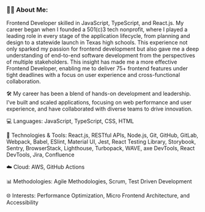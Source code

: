 ### 👨‍💻 About Me: 
Frontend Developer skilled in JavaScript, TypeScript, and React.js. My career began when I founded a 501(c)3 tech nonprofit, where I played a leading role in every stage of the application lifecycle, from planning and design to a statewide launch in Texas high schools. This experience not only sparked my passion for frontend development but also gave me a deep understanding of end-to-end software development from the perspectives of multiple stakeholders. This insight has made me a more effective Frontend Developer, enabling me to deliver 75+ frontend features under tight deadlines with a focus on user experience and cross-functional collaboration. 

🛠️ My career has been a blend of hands-on development and leadership. I’ve built and scaled applications, focusing on web performance and user experience, and have collaborated with diverse teams to drive innovation.

💻 Languages: JavaScript, TypeScript, CSS, HTML

🔧 Technologies & Tools: React.js, RESTful APIs, Node.js, Git, GitHub, GitLab, Webpack, Babel, ESlint, Material UI, Jest, React Testing Library, Storybook, Sentry, BrowserStack, Lighthouse, Turbopack, WAVE, axe DevTools, React DevTools, Jira, Confluence

☁️ Cloud: AWS, GitHub Actions

📊 Methodologies: Agile Methodologies, Scrum, Test Driven Development

🌐 Interests: Performance Optimization, Micro Frontend Architecture, and Accessibility
